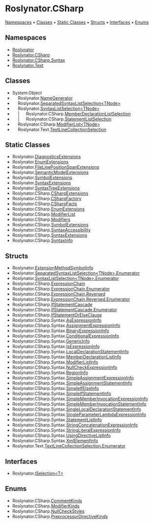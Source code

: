 <a name="_top"></a>

# Roslynator\.CSharp

[Namespaces](#namespaces) &#x2022; [Classes](#classes) &#x2022; [Static Classes](#static-classes) &#x2022; [Structs](#structs) &#x2022; [Interfaces](#interfaces) &#x2022; [Enums](#enums)

## Namespaces

* [Roslynator](../../docs/api/Roslynator/README.md#_top)
* [Roslynator.CSharp](../../docs/api/Roslynator/CSharp/README.md#_top)
* [Roslynator.CSharp.Syntax](../../docs/api/Roslynator/CSharp/Syntax/README.md#_top)
* [Roslynator.Text](../../docs/api/Roslynator/Text/README.md#_top)

## Classes

* System\.Object
* &emsp; Roslynator\.[NameGenerator](../../docs/api/Roslynator/NameGenerator/README.md#_top)
* &emsp; Roslynator\.[SeparatedSyntaxListSelection\<TNode>](../../docs/api/Roslynator/SeparatedSyntaxListSelection-1/README.md#_top)
* &emsp; Roslynator\.[SyntaxListSelection\<TNode>](../../docs/api/Roslynator/SyntaxListSelection-1/README.md#_top)
* &emsp; \| &emsp; Roslynator\.CSharp\.[MemberDeclarationListSelection](../../docs/api/Roslynator/CSharp/MemberDeclarationListSelection/README.md#_top)
* &emsp; \| &emsp; Roslynator\.CSharp\.[StatementListSelection](../../docs/api/Roslynator/CSharp/StatementListSelection/README.md#_top)
* &emsp; Roslynator\.CSharp\.[ModifierList\<TNode>](../../docs/api/Roslynator/CSharp/ModifierList-1/README.md#_top)
* &emsp; Roslynator\.Text\.[TextLineCollectionSelection](../../docs/api/Roslynator/Text/TextLineCollectionSelection/README.md#_top)

## Static Classes

* Roslynator\.[DiagnosticsExtensions](../../docs/api/Roslynator/DiagnosticsExtensions/README.md#_top)
* Roslynator\.[EnumExtensions](../../docs/api/Roslynator/EnumExtensions/README.md#_top)
* Roslynator\.[FileLinePositionSpanExtensions](../../docs/api/Roslynator/FileLinePositionSpanExtensions/README.md#_top)
* Roslynator\.[SemanticModelExtensions](../../docs/api/Roslynator/SemanticModelExtensions/README.md#_top)
* Roslynator\.[SymbolExtensions](../../docs/api/Roslynator/SymbolExtensions/README.md#_top)
* Roslynator\.[SyntaxExtensions](../../docs/api/Roslynator/SyntaxExtensions/README.md#_top)
* Roslynator\.[SyntaxTreeExtensions](../../docs/api/Roslynator/SyntaxTreeExtensions/README.md#_top)
* Roslynator\.CSharp\.[CSharpExtensions](../../docs/api/Roslynator/CSharp/CSharpExtensions/README.md#_top)
* Roslynator\.CSharp\.[CSharpFactory](../../docs/api/Roslynator/CSharp/CSharpFactory/README.md#_top)
* Roslynator\.CSharp\.[CSharpFacts](../../docs/api/Roslynator/CSharp/CSharpFacts/README.md#_top)
* Roslynator\.CSharp\.[EnumExtensions](../../docs/api/Roslynator/CSharp/EnumExtensions/README.md#_top)
* Roslynator\.CSharp\.[ModifierList](../../docs/api/Roslynator/CSharp/ModifierList/README.md#_top)
* Roslynator\.CSharp\.[Modifiers](../../docs/api/Roslynator/CSharp/Modifiers/README.md#_top)
* Roslynator\.CSharp\.[SymbolExtensions](../../docs/api/Roslynator/CSharp/SymbolExtensions/README.md#_top)
* Roslynator\.CSharp\.[SyntaxAccessibility](../../docs/api/Roslynator/CSharp/SyntaxAccessibility/README.md#_top)
* Roslynator\.CSharp\.[SyntaxExtensions](../../docs/api/Roslynator/CSharp/SyntaxExtensions/README.md#_top)
* Roslynator\.CSharp\.[SyntaxInfo](../../docs/api/Roslynator/CSharp/SyntaxInfo/README.md#_top)

## Structs

* Roslynator\.[ExtensionMethodSymbolInfo](../../docs/api/Roslynator/ExtensionMethodSymbolInfo/README.md#_top)
* Roslynator\.[SeparatedSyntaxListSelection\<TNode>.Enumerator](../../docs/api/Roslynator/SeparatedSyntaxListSelection-1/Enumerator/README.md#_top)
* Roslynator\.[SyntaxListSelection\<TNode>.Enumerator](../../docs/api/Roslynator/SyntaxListSelection-1/Enumerator/README.md#_top)
* Roslynator\.CSharp\.[ExpressionChain](../../docs/api/Roslynator/CSharp/ExpressionChain/README.md#_top)
* Roslynator\.CSharp\.[ExpressionChain.Enumerator](../../docs/api/Roslynator/CSharp/ExpressionChain/Enumerator/README.md#_top)
* Roslynator\.CSharp\.[ExpressionChain.Reversed](../../docs/api/Roslynator/CSharp/ExpressionChain/Reversed/README.md#_top)
* Roslynator\.CSharp\.[ExpressionChain.Reversed.Enumerator](../../docs/api/Roslynator/CSharp/ExpressionChain/Reversed/Enumerator/README.md#_top)
* Roslynator\.CSharp\.[IfStatementCascade](../../docs/api/Roslynator/CSharp/IfStatementCascade/README.md#_top)
* Roslynator\.CSharp\.[IfStatementCascade.Enumerator](../../docs/api/Roslynator/CSharp/IfStatementCascade/Enumerator/README.md#_top)
* Roslynator\.CSharp\.[IfStatementOrElseClause](../../docs/api/Roslynator/CSharp/IfStatementOrElseClause/README.md#_top)
* Roslynator\.CSharp\.Syntax\.[AsExpressionInfo](../../docs/api/Roslynator/CSharp/Syntax/AsExpressionInfo/README.md#_top)
* Roslynator\.CSharp\.Syntax\.[AssignmentExpressionInfo](../../docs/api/Roslynator/CSharp/Syntax/AssignmentExpressionInfo/README.md#_top)
* Roslynator\.CSharp\.Syntax\.[BinaryExpressionInfo](../../docs/api/Roslynator/CSharp/Syntax/BinaryExpressionInfo/README.md#_top)
* Roslynator\.CSharp\.Syntax\.[ConditionalExpressionInfo](../../docs/api/Roslynator/CSharp/Syntax/ConditionalExpressionInfo/README.md#_top)
* Roslynator\.CSharp\.Syntax\.[GenericInfo](../../docs/api/Roslynator/CSharp/Syntax/GenericInfo/README.md#_top)
* Roslynator\.CSharp\.Syntax\.[IsExpressionInfo](../../docs/api/Roslynator/CSharp/Syntax/IsExpressionInfo/README.md#_top)
* Roslynator\.CSharp\.Syntax\.[LocalDeclarationStatementInfo](../../docs/api/Roslynator/CSharp/Syntax/LocalDeclarationStatementInfo/README.md#_top)
* Roslynator\.CSharp\.Syntax\.[MemberDeclarationListInfo](../../docs/api/Roslynator/CSharp/Syntax/MemberDeclarationListInfo/README.md#_top)
* Roslynator\.CSharp\.Syntax\.[ModifierListInfo](../../docs/api/Roslynator/CSharp/Syntax/ModifierListInfo/README.md#_top)
* Roslynator\.CSharp\.Syntax\.[NullCheckExpressionInfo](../../docs/api/Roslynator/CSharp/Syntax/NullCheckExpressionInfo/README.md#_top)
* Roslynator\.CSharp\.Syntax\.[RegionInfo](../../docs/api/Roslynator/CSharp/Syntax/RegionInfo/README.md#_top)
* Roslynator\.CSharp\.Syntax\.[SimpleAssignmentExpressionInfo](../../docs/api/Roslynator/CSharp/Syntax/SimpleAssignmentExpressionInfo/README.md#_top)
* Roslynator\.CSharp\.Syntax\.[SimpleAssignmentStatementInfo](../../docs/api/Roslynator/CSharp/Syntax/SimpleAssignmentStatementInfo/README.md#_top)
* Roslynator\.CSharp\.Syntax\.[SimpleIfElseInfo](../../docs/api/Roslynator/CSharp/Syntax/SimpleIfElseInfo/README.md#_top)
* Roslynator\.CSharp\.Syntax\.[SimpleIfStatementInfo](../../docs/api/Roslynator/CSharp/Syntax/SimpleIfStatementInfo/README.md#_top)
* Roslynator\.CSharp\.Syntax\.[SimpleMemberInvocationExpressionInfo](../../docs/api/Roslynator/CSharp/Syntax/SimpleMemberInvocationExpressionInfo/README.md#_top)
* Roslynator\.CSharp\.Syntax\.[SimpleMemberInvocationStatementInfo](../../docs/api/Roslynator/CSharp/Syntax/SimpleMemberInvocationStatementInfo/README.md#_top)
* Roslynator\.CSharp\.Syntax\.[SingleLocalDeclarationStatementInfo](../../docs/api/Roslynator/CSharp/Syntax/SingleLocalDeclarationStatementInfo/README.md#_top)
* Roslynator\.CSharp\.Syntax\.[SingleParameterLambdaExpressionInfo](../../docs/api/Roslynator/CSharp/Syntax/SingleParameterLambdaExpressionInfo/README.md#_top)
* Roslynator\.CSharp\.Syntax\.[StatementListInfo](../../docs/api/Roslynator/CSharp/Syntax/StatementListInfo/README.md#_top)
* Roslynator\.CSharp\.Syntax\.[StringConcatenationExpressionInfo](../../docs/api/Roslynator/CSharp/Syntax/StringConcatenationExpressionInfo/README.md#_top)
* Roslynator\.CSharp\.Syntax\.[StringLiteralExpressionInfo](../../docs/api/Roslynator/CSharp/Syntax/StringLiteralExpressionInfo/README.md#_top)
* Roslynator\.CSharp\.Syntax\.[UsingDirectiveListInfo](../../docs/api/Roslynator/CSharp/Syntax/UsingDirectiveListInfo/README.md#_top)
* Roslynator\.CSharp\.Syntax\.[XmlElementInfo](../../docs/api/Roslynator/CSharp/Syntax/XmlElementInfo/README.md#_top)
* Roslynator\.Text\.[TextLineCollectionSelection.Enumerator](../../docs/api/Roslynator/Text/TextLineCollectionSelection/Enumerator/README.md#_top)

## Interfaces

* Roslynator\.[ISelection\<T>](../../docs/api/Roslynator/ISelection-1/README.md#_top)

## Enums

* Roslynator\.CSharp\.[CommentKinds](../../docs/api/Roslynator/CSharp/CommentKinds/README.md#_top)
* Roslynator\.CSharp\.[ModifierKinds](../../docs/api/Roslynator/CSharp/ModifierKinds/README.md#_top)
* Roslynator\.CSharp\.[NullCheckStyles](../../docs/api/Roslynator/CSharp/NullCheckStyles/README.md#_top)
* Roslynator\.CSharp\.[PreprocessorDirectiveKinds](../../docs/api/Roslynator/CSharp/PreprocessorDirectiveKinds/README.md#_top)
